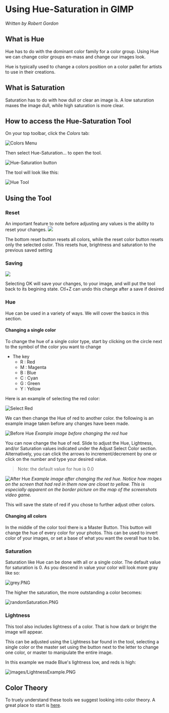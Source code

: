 # Using Hue-Saturation in GIMP 

*Written by Robert Gordon*

## What is Hue 

Hue has to do with the dominant color family for a color group. Using Hue we can change color groups en-mass and change our images look. 

Hue is typically used to change a colors position on a color pallet for artists to use in their creations. 

## What is Saturation 

Saturation has to do with how dull or clear an image is. A low saturation maxes the image dull, while high saturation is more clear.

## How to access the Hue-Saturation Tool

On your top toolbar, click the *Colors* tab:

![Colors Menu](../images/colorButton.png)

Then select Hue-Saturation... to open the tool.

![Hue-Saturation button](../images/hue-saturation-button.JPG)

The tool will look like this:

![Hue Tool](../images/Hue-Tool.JPG)

## Using the Tool 

### Reset
An important feature to note before adjusting any values is the ability to reset 
your changes. 
![](../images/ResetButton.PNG)

The bottom reset button resets all colors, while the reset color button resets only the selected color. This resets hue, brightness and saturation to the previous saved setting

### Saving 

![](../images/SaveButton.PNG)
 
 Selecting OK will save your changes, to your image, and will put the tool back to its begining state. 
 Ctl+Z can undo this change after a save if desired 

### Hue
Hue can be used in a variety of ways. We will cover the basics in this section.

#### Changing a single color
To change the hue of a single color type, start by clicking on the circle next to the symbol of the color you want to change 
* The key 
    - R : Red
    - M : Magenta 
    - B : Blue
    - C : Cyan 
    - G : Green 
    - Y : Yellow 

Here is an example of selecting the red color:

![Select Red](../images/selectRed.PNG)

We can then change the Hue of red to another color. the following is an example image taken before any changes have been made.

![Before Hue](../images/beforeHue.PNG)
*Example image before changing the red hue*

You can now change the hue of red. Slide to adjust the Hue, Lightness, and/or Saturation values indicated under the Adjust Select Color section. Alternatively, you can click the arrows to increment/decrement by one or click on the number and type your desired value. 

> Note: the default value for hue is 0.0

![After Hue](../images/afterHue.PNG)
*Example image after changing the red hue. Notice how  mages on the screen that had red in them now are closet to yellow. This is especially apparent on the border picture on the map of the screenshots video game.* 

This will save the state of red if you chose to further adjust other colors.

#### Changing all colors 

In the middle of the color tool there is a Master Button. This button will change the hue of every color for your photos. This can be used to invert color of your images, or set a base of what you want the overall hue to be. 

### Saturation    

Saturation like Hue can be done with all or a single color. 
The default value for saturation is 0. As you descend in value your color will look more gray like so:

![grey.PNG](../images/grey.PNG)

The higher the saturation, the more outstanding a color becomes:

![randomSaturation.PNG](../images/randomSaturation.PNG)

### Lightness

This tool also includes lightness of a color.
That is how dark or bright the image will appear. 

This can be adjusted using the Lightness bar found in the tool, selecting a single color or the master set using the button next to the letter to change one color, or master to manipulate the entire image. 

In this example we made Blue's lightness low, and reds is high:

![images/LightnessExample.PNG](../images/LightnessExample.PNG)



## Color Theory

To truely understand these tools we suggest looking into color theory. A great place to start is [here](https://en.wikipedia.org/wiki/Color_theory).
